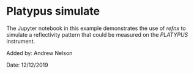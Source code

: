 # Platypus simulate

The Jupyter notebook in this example demonstrates the use of *refnx* to
simulate a reflectivity pattern that could be measured on the *PLATYPUS*
instrument.

Added by:
Andrew Nelson

Date: 12/12/2019